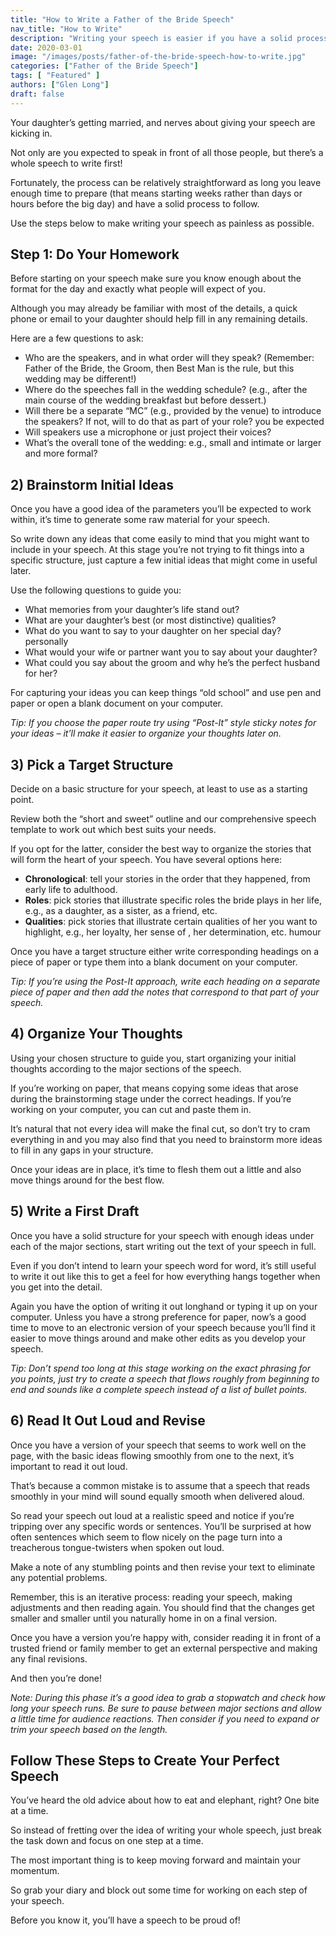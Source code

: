 ```yaml
---
title: "How to Write a Father of the Bride Speech"
nav_title: "How to Write"
description: "Writing your speech is easier if you have a solid process. These proven steps will make writing your speech as painless as possible."
date: 2020-03-01
image: "/images/posts/father-of-the-bride-speech-how-to-write.jpg"
categories: ["Father of the Bride Speech"]
tags: [ "Featured" ]
authors: ["Glen Long"]
draft: false
---
```

Your daughter’s getting married, and nerves about giving your speech are kicking in.

Not only are you expected to speak in front of all those people, but there’s a whole speech to write first!

Fortunately, the process can be relatively straightforward as long you leave enough time to prepare (that means starting weeks rather than days or hours before the big day) and have a solid process to follow.

Use the steps below to make writing your speech as painless as possible.

## Step 1: Do Your Homework

Before starting on your speech make sure you know enough about the format for the day and exactly what people will expect of you.

Although you may already be familiar with most of the details, a quick phone or email to your daughter should help fill in any remaining details.

Here are a few questions to ask:

- Who are the speakers, and in what order will they speak? (Remember: Father of the Bride, the Groom, then Best Man is the rule, but this wedding may be different!)
- Where do the speeches fall in the wedding schedule? (e.g., after the main course of the wedding breakfast but before dessert.)
- Will there be a separate “MC” (e.g., provided by the venue) to introduce the speakers? If not, will to do that as part of your role? you be expected
- Will speakers use a microphone or just project their voices?
- What’s the overall tone of the wedding: e.g., small and intimate or larger and more formal?

## 2) Brainstorm Initial Ideas

Once you have a good idea of the parameters you’ll be expected to work within, it’s time to generate some raw material for your speech.

So write down any ideas that come easily to mind that you might want to include in your speech. At this stage you’re not trying to fit things into a specific structure, just capture a few initial ideas that might come in useful later.

Use the following questions to guide you:

- What memories from your daughter’s life stand out?
- What are your daughter’s best (or most distinctive) qualities?
- What do you want to say to your daughter on her special day? personally
- What would your wife or partner want you to say about your daughter?
- What could you say about the groom and why he’s the perfect husband for her?

For capturing your ideas you can keep things “old school” and use pen and paper or open a blank document on your computer.

*Tip: If you choose the paper route try using “Post-It” style sticky notes for your ideas – it’ll make it easier to organize your thoughts later on.*

## 3) Pick a Target Structure

Decide on a basic structure for your speech, at least to use as a starting point.

Review both the “short and sweet” outline and our comprehensive speech template to work out which best suits your needs.

If you opt for the latter, consider the best way to organize the stories that will form the heart of your speech. You have several options here:

- **Chronological**: tell your stories in the order that they happened, from early life to adulthood.
- **Roles**: pick stories that illustrate specific roles the bride plays in her life, e.g., as a daughter, as a sister, as a friend, etc.
- **Qualities**: pick stories that illustrate certain qualities of her you want to highlight, e.g., her loyalty, her sense of , her determination, etc. humour

Once you have a target structure either write corresponding headings on a piece of paper or type them into a blank document on your computer.

*Tip: If you’re using the Post-It approach, write each heading on a separate piece of paper and then add the notes that correspond to that part of your speech.*

## 4) Organize Your Thoughts

Using your chosen structure to guide you, start organizing your initial thoughts according to the major sections of the speech.

If you’re working on paper, that means copying some ideas that arose during the brainstorming stage under the correct headings. If you’re working on your computer, you can cut and paste them in.

It’s natural that not every idea will make the final cut, so don’t try to cram everything in and you may also find that you need to brainstorm more ideas to fill in any gaps in your structure.

Once your ideas are in place, it’s time to flesh them out a little and also move things around for the best flow.

## 5) Write a First Draft

Once you have a solid structure for your speech with enough ideas under each of the major sections, start writing out the text of your speech in full.

Even if you don’t intend to learn your speech word for word, it’s still useful to write it out like this to get a feel for how everything hangs together when you get into the detail.

Again you have the option of writing it out longhand or typing it up on your computer. Unless you have a strong preference for paper, now’s a good time to move to an electronic version of your speech because you’ll find it easier to move things around and make other edits as you develop your speech.

*Tip: Don’t spend too long at this stage working on the exact phrasing for you points, just try to create a speech that flows roughly from beginning to end and sounds like a complete speech instead of a list of bullet points.*

## 6) Read It Out Loud and Revise

Once you have a version of your speech that seems to work well on the page, with the basic ideas flowing smoothly from one to the next, it’s important to read it out loud.

That’s because a common mistake is to assume that a speech that reads smoothly in your mind will sound equally smooth when delivered aloud.

So read your speech out loud at a realistic speed and notice if you’re tripping over any specific words or sentences. You’ll be surprised at how often sentences which seem to flow nicely on the page turn into a treacherous tongue-twisters when spoken out loud.

Make a note of any stumbling points and then revise your text to eliminate any potential problems.

Remember, this is an iterative process: reading your speech, making adjustments and then reading again. You should find that the changes get smaller and smaller until you naturally home in on a final version.

Once you have a version you’re happy with, consider reading it in front of a trusted friend or family member to get an external perspective and making any final revisions.

And then you’re done!

*Note: During this phase it’s a good idea to grab a stopwatch and check how long your speech runs. Be sure to pause between major sections and allow a little time for audience reactions. Then consider if you need to expand or trim your speech based on the length.*

## Follow These Steps to Create Your Perfect Speech

You’ve heard the old advice about how to eat and elephant, right? One bite at a time.

So instead of fretting over the idea of writing your whole speech, just break the task down and focus on one step at a time.

The most important thing is to keep moving forward and maintain your momentum.

So grab your diary and block out some time for working on each step of your speech.

Before you know it, you’ll have a speech to be proud of!